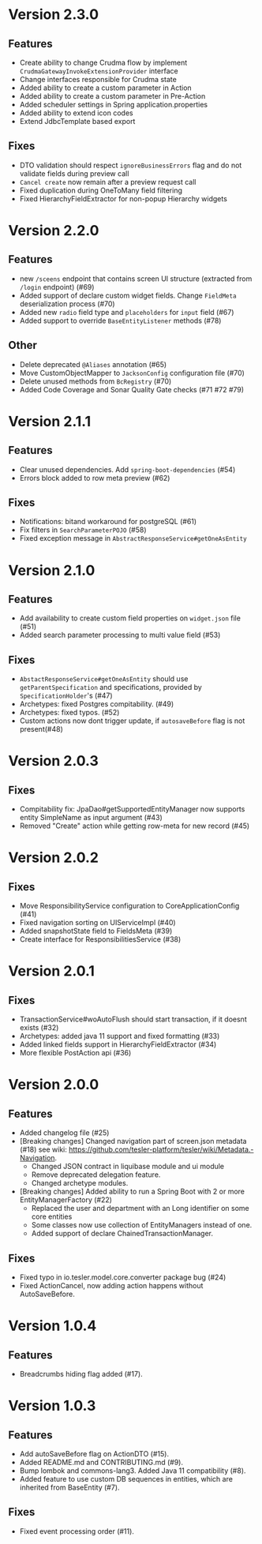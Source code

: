 # Version 2.3.0

## Features

* Create ability to change Crudma flow by implement `CrudmaGatewayInvokeExtensionProvider` interface
* Change interfaces responsible for Crudma state
* Added ability to create a custom parameter in Action
* Added ability to create a custom parameter in Pre-Action
* Added scheduler settings in Spring application.properties
* Added ability to extend icon codes
* Extend JdbcTemplate based export

## Fixes

* DTO validation should respect `ignoreBusinessErrors` flag and do not validate fields during preview call
* `Cancel create` now remain after a preview request call
* Fixed duplication during OneToMany field filtering
* Fixed HierarchyFieldExtractor for non-popup Hierarchy widgets

# Version 2.2.0

## Features

* new `/sceens` endpoint that contains screen UI structure (extracted from `/login` endpoint) (#69)
* Added support of declare custom widget fields. Change `FieldMeta` deserialization process (#70)
* Added new `radio` field type and `placeholders` for `input` field (#67)
* Added support to override `BaseEntityListener` methods (#78)

## Other
* Delete deprecated `@Aliases` annotation (#65)
* Move CustomObjectMapper to `JacksonConfig` configuration file (#70)
* Delete unused methods from `BcRegistry` (#70)
* Added Code Coverage and Sonar Quality Gate checks (#71 #72 #79)

# Version 2.1.1

## Features

* Clear unused dependencies. Add `spring-boot-dependencies` (#54)
* Errors block added to row meta preview (#62)

## Fixes

* Notifications: bitand workaround for postgreSQL (#61)
* Fix filters in `SearchParameterPOJO` (#58)
* Fixed exception message in `AbstractResponseService#getOneAsEntity`

# Version 2.1.0

## Features

* Add availability to create custom field properties on `widget.json` file (#51)
* Added search parameter processing to multi value field (#53)

## Fixes

* `AbstactResponseService#getOneAsEntity` should use `getParentSpecification` and specifications, provided by `SpecificationHolder`'s (#47)
* Archetypes: fixed Postgres compitability. (#49)
* Archetypes: fixed typos. (#52)
* Custom actions now dont trigger update, if `autosaveBefore` flag is not present(#48)

# Version 2.0.3

## Fixes

* Compitability fix: JpaDao#getSupportedEntityManager now supports entity SimpleName as input argument (#43)
* Removed "Create" action while getting row-meta for new record (#45)

# Version 2.0.2

## Fixes

* Move ResponsibilityService configuration to CoreApplicationConfig (#41)
* Fixed navigation sorting on UIServiceImpl (#40)
* Added snapshotState field to FieldsMeta  (#39)
* Create interface for ResponsibilitiesService (#38)

# Version 2.0.1

## Fixes

* TransactionService#woAutoFlush should start transaction, if it doesnt exists (#32)
* Archetypes: added java 11 support and fixed formatting (#33)
* Added linked fields support in HierarchyFieldExtractor (#34)
* More flexible PostAction api (#36)

# Version 2.0.0

## Features

* Added changelog file (#25)
* [Breaking changes] Changed navigation part of screen.json metadata (#18) see wiki: https://github.com/tesler-platform/tesler/wiki/Metadata.-Navigation.
  * Changed JSON contract in liquibase module and ui module
  * Remove deprecated delegation feature.
  * Changed archetype modules.
* [Breaking changes] Added ability to run a Spring Boot with 2 or more EntityManagerFactory (#22)
  * Replaced the user and department with an Long identifier on some core entities
  * Some classes now use collection of EntityManagers instead of one.
  * Added support of declare ChainedTransactionManager.

## Fixes

* Fixed typo in io.tesler.model.core.converter package bug (#24)
* Fixed ActionCancel, now adding action happens without AutoSaveBefore.

# Version 1.0.4

## Features

* Breadcrumbs hiding flag added (#17).

# Version 1.0.3

## Features

* Add autoSaveBefore flag on ActionDTO (#15).
* Added README.md and CONTRIBUTING.md (#9).
* Bump lombok and commons-lang3. Added Java 11 compatibility (#8).
* Added feature to use custom DB sequences in entities, which are inherited from BaseEntity (#7).

## Fixes

* Fixed event processing order (#11).




